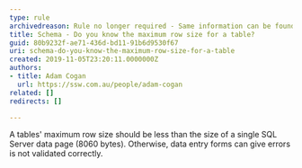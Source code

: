 ```yaml
---
type: rule
archivedreason: Rule no longer required - Same information can be found at https://rules.ssw.com.au/only-use-unicode-datatypes-in-special-circumstances
title: Schema - Do you know the maximum row size for a table?
guid: 80b9232f-ae71-436d-bd11-91b6d9530f67
uri: schema-do-you-know-the-maximum-row-size-for-a-table
created: 2019-11-05T23:20:11.0000000Z
authors:
- title: Adam Cogan
  url: https://ssw.com.au/people/adam-cogan
related: []
redirects: []

---
```



<p class="ssw15-rteElement-P">A​ tables' maximum row size should be less than the size of a single SQL Server data page (8060 bytes). Otherwise, data entry forms can give errors is not validated correctly.<br></p>
<br><excerpt class='endintro'></excerpt><br>



